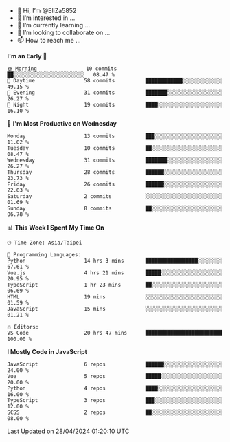 - 👋 Hi, I’m @EliZa5852
- 👀 I’m interested in ...
- 🌱 I’m currently learning ...
- 💞️ I’m looking to collaborate on ...
- 📫 How to reach me ...

<!--START_SECTION:waka-->
**I'm an Early 🐤** 

```text
🌞 Morning                10 commits          ██░░░░░░░░░░░░░░░░░░░░░░░   08.47 % 
🌆 Daytime                58 commits          ████████████░░░░░░░░░░░░░   49.15 % 
🌃 Evening                31 commits          ███████░░░░░░░░░░░░░░░░░░   26.27 % 
🌙 Night                  19 commits          ████░░░░░░░░░░░░░░░░░░░░░   16.10 % 
```
📅 **I'm Most Productive on Wednesday** 

```text
Monday                   13 commits          ███░░░░░░░░░░░░░░░░░░░░░░   11.02 % 
Tuesday                  10 commits          ██░░░░░░░░░░░░░░░░░░░░░░░   08.47 % 
Wednesday                31 commits          ███████░░░░░░░░░░░░░░░░░░   26.27 % 
Thursday                 28 commits          ██████░░░░░░░░░░░░░░░░░░░   23.73 % 
Friday                   26 commits          ██████░░░░░░░░░░░░░░░░░░░   22.03 % 
Saturday                 2 commits           ░░░░░░░░░░░░░░░░░░░░░░░░░   01.69 % 
Sunday                   8 commits           ██░░░░░░░░░░░░░░░░░░░░░░░   06.78 % 
```


📊 **This Week I Spent My Time On** 

```text
🕑︎ Time Zone: Asia/Taipei

💬 Programming Languages: 
Python                   14 hrs 3 mins       █████████████████░░░░░░░░   67.61 % 
Vue.js                   4 hrs 21 mins       █████░░░░░░░░░░░░░░░░░░░░   20.95 % 
TypeScript               1 hr 23 mins        ██░░░░░░░░░░░░░░░░░░░░░░░   06.69 % 
HTML                     19 mins             ░░░░░░░░░░░░░░░░░░░░░░░░░   01.59 % 
JavaScript               15 mins             ░░░░░░░░░░░░░░░░░░░░░░░░░   01.21 % 

🔥 Editors: 
VS Code                  20 hrs 47 mins      █████████████████████████   100.00 % 
```

**I Mostly Code in JavaScript** 

```text
JavaScript               6 repos             ██████░░░░░░░░░░░░░░░░░░░   24.00 % 
Vue                      5 repos             █████░░░░░░░░░░░░░░░░░░░░   20.00 % 
Python                   4 repos             ████░░░░░░░░░░░░░░░░░░░░░   16.00 % 
TypeScript               3 repos             ███░░░░░░░░░░░░░░░░░░░░░░   12.00 % 
SCSS                     2 repos             ██░░░░░░░░░░░░░░░░░░░░░░░   08.00 % 
```




 Last Updated on 28/04/2024 01:20:10 UTC
<!--END_SECTION:waka-->
